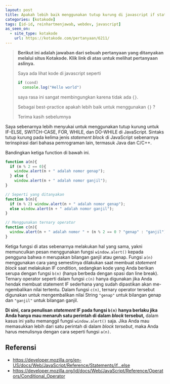 ```yaml
---
layout: post
title: Apakah lebih baik menggunakan tutup kurung di javascript if statement?
categories: [kotakode]
tags: [id-id, reinhartmenjawab, webdev, javascript]
as_seen_on:
  - site_type: kotakode
    url: https://kotakode.com/pertanyaan/6211/
---
```

> **Berikut ini adalah jawaban dari sebuah pertanyaan yang ditanyakan melalui situs Kotakode. Klik link di atas untuk melihat pertanyaan aslinya.**
> 
> Saya ada lihat kode di javascript seperti 
> ```js
> if (cond) 
>   console.log("Hello world")
> ```
> saya rasa ini sangat membingungkan karena tidak ada `{}`.
> 
> Sebagai best-practice apakah lebih baik untuk menggunakan `{}` ?
> 
> Terima kasih sebelumnya

Saya sebenarnya lebih menyukai untuk menggunakan tutup kurung untuk IF-ELSE, SWITCH-CASE, FOR, WHILE, dan DO-WHILE di JavaScript. Sintaks tutup kurung pada kelima jenis *statement block* di JavaScript sebenarnya terinspirasi dari bahasa pemrograman lain, termasuk Java dan C/C++.

Bandingkan ketiga function di bawah ini.

```js
function a(n){
  if (n % 2 == 0){
    window.alert(n + " adalah nomor genap");
  } else {
    window.alert(n + " adalah nomor ganjil");
}

// Seperti yang ditanyakan
function b(n){
  if (n % 2) window.alert(n + " adalah nomor genap");
  else window.alert(n + " adalah nomor ganjil");
}

// Menggunakan ternary operator
function c(n){
  window.alert(n + " adalah nomor " + (n % 2 == 0 ? "genap" : "ganjil"));
}
```

Ketiga fungsi di atas sebenarnya melakukan hal yang sama, yakni memunculkan pesan menggunakan fungsi `window.alert()` kepada pengguna bahwa *n* merupakan bilangan ganjil atau genap. Fungsi `a(n)` menggunakan cara yang semestinya dilakukan saat membuat *statement block* saat melakukan IF condition, sedangkan kode yang Anda berikan serupa dengan fungsi `b(n)` (hanya berbeda dengan spasi dan line break). Ternary operator seperti dalam fungsi `c(n)` hanya digunakan jika Anda hendak membuat statement IF sederhana yang sudah dipastikan akan me-ngembalikan nilai tertentu. Dalam fungsi `c(n)`, ternary operator tersebut digunakan untuk mengembalikan nilai String `"genap"` untuk bilangan genap dan `"ganjil"` untuk bilangan ganjil.

**Di sini, cara penulisan *statement* IF pada fungsi `b(n)` hanya berlaku jika Anda hanya mau menaruh satu perintah di dalam *block* tersebut,** dalam kasus ini yaitu memanggil fungsi `window.alert()` saja. Jika Anda mau memasukkan lebih dari satu perintah di dalam *block tersebut*, maka Anda harus menulisnya dengan cara seperti fungsi `a(n)`.

## Referensi
+ <https://developer.mozilla.org/en-US/docs/Web/JavaScript/Reference/Statements/if...else>
+ <https://developer.mozilla.org/id/docs/Web/JavaScript/Reference/Operators/Conditional_Operator>